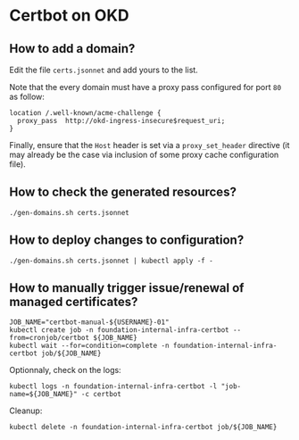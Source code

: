 # Certbot on OKD

## How to add a domain?

Edit the file `certs.jsonnet` and add yours to the list. 

Note that the every domain must have a proxy pass configured for port `80` as follow:

```nginx
location /.well-known/acme-challenge {
  proxy_pass  http://okd-ingress-insecure$request_uri;
}
```

Finally, ensure that the `Host` header is set via a `proxy_set_header` directive (it may already be the case via inclusion of some proxy cache configuration file).

## How to check the generated resources?

```
./gen-domains.sh certs.jsonnet
```

## How to deploy changes to configuration?

```
./gen-domains.sh certs.jsonnet | kubectl apply -f -
```

## How to manually trigger issue/renewal of managed certificates?

```
JOB_NAME="certbot-manual-${USERNAME}-01"
kubectl create job -n foundation-internal-infra-certbot --from=cronjob/certbot ${JOB_NAME}
kubectl wait --for=condition=complete -n foundation-internal-infra-certbot job/${JOB_NAME}
```

Optionnaly, check on the logs:

```
kubectl logs -n foundation-internal-infra-certbot -l "job-name=${JOB_NAME}" -c certbot
```

Cleanup:

```
kubectl delete -n foundation-internal-infra-certbot job/${JOB_NAME}
```